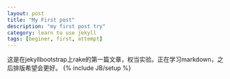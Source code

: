 ```yaml
---
layout: post
title: "My First post"
description: "my first post try"
category: learn to use jekyll 
tags: [beginer, first, attempt]
---
```

这是在jekyllbootstrap上rake的第一篇文章，权当实验。正在学习markdown，之后排版希望会更好。
{% include JB/setup %}
